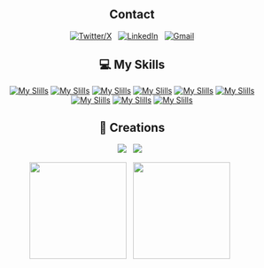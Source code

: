 
<div align="center">

## Contact

[![Twitter/X](https://skillicons.dev/icons?i=instagram)](https://www.instagram.com/somnath.m41i) &nbsp;
[![LinkedIn](https://skillicons.dev/icons?i=linkedin)](https://www.linkedin.com/in/somnathm41i/) &nbsp;
[![Gmail](https://skillicons.dev/icons?i=gmail)](somnath.malim46@gmail.com)

</div>


<div align="center">

## 💻 My Skills
[![My Slills](https://skillicons.dev/icons?i=html)]()
[![My Slills](https://skillicons.dev/icons?i=css)]()
[![My Slills](https://skillicons.dev/icons?i=js)]()
[![My Slills](https://skillicons.dev/icons?i=c)]()
[![My Slills](https://skillicons.dev/icons?i=cpp)]()
[![My Slills](https://skillicons.dev/icons?i=php)]()
[![My Slills](https://skillicons.dev/icons?i=mysql)]()
[![My Slills](https://skillicons.dev/icons?i=bash)]()
[![My Slills](https://skillicons.dev/icons?i=linux)]()

## 📖 Creations

<p>
    <a target="_blank"href="https://somnathmali.000webhostapp.com/"><img src="https://img.shields.io/badge/First%20website-0A0A0A?style=for-the-badge&logo=first%20website&logoColor=red" /></a>&nbsp;&nbsp;
    <a target="_blank"href="https://emperorofbattle.blogspot.com/?m=1"><img src="https://img.shields.io/badge/Blog-2962FF?style=for-the-badge&logo=blog&logoColor=white" /></a>&nbsp;&nbsp;
  
</p>


<p>
    <img height=175 src="https://github-readme-stats.vercel.app/api?username=SomnathM41i&show_icons=true&count_private=true&theme=dark" />&nbsp;&nbsp;
    <img height=175 src="https://github-readme-stats.vercel.app/api/top-langs/?username=SomnathM41i&layout=compact&theme=dark" />&nbsp;&nbsp;
</p>


</div>


